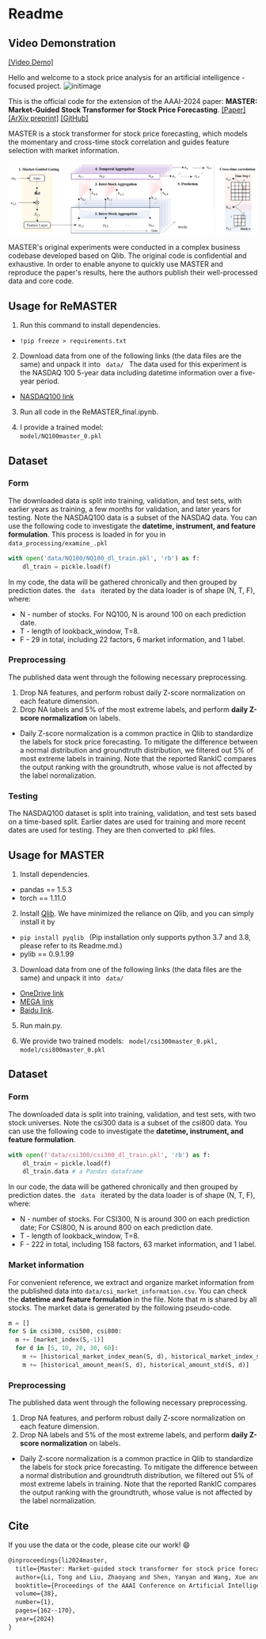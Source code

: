# Readme 

## Video Demonstration
[[Video Demo]](https://drive.google.com/drive/folders/1hnWdFJcDBQ5Fogpza14HEd3GIJqucHD_?usp=sharing)

Hello and welcome to a stock price analysis for an artificial intelligence - focused  project.
![initimage](images/DALL%C2%B7E%202024-11-12%2012.52.05%20-%20Create%20a%20cute%2C%20'Wall%20Street%20finance%20bro%20core'%20themed%20image%20for%20a%20stock%20price%20forecasting%20project%20using%20artificial%20intelligence.%20Show%20an%20adorable%2C%20roun.webp)

This is the official code for the extension of the AAAI-2024 paper: **MASTER: Market-Guided Stock Transformer for Stock Price Forecasting**. [[Paper]](https://ojs.aaai.org/index.php/AAAI/article/view/27767)  [[ArXiv preprint]](https://arxiv.org/abs/2312.15235) 
[[GitHub]](https://github.com/SJTU-DMTai/MASTER/tree/master)

MASTER is a stock transformer for stock price forecasting, which models the momentary and cross-time stock correlation and guides feature selection with market information.

![MASTER framework](images/framework.png)

MASTER's original experiments were conducted in a complex business codebase developed based on Qlib. The original code is confidential and exhaustive. In order to enable anyone to quickly use MASTER and reproduce the paper's results, here the authors publish their well-processed data and core code. 

## Usage for ReMASTER
1. Run this command to install dependencies.
- <code>!pip freeze > requirements.txt</code>

2. Download data from one of the following links (the data files are the same) and unpack it into <code> data/ </code> The data used for this experiment is the NASDAQ 100 5-year data including datetime information over a five-year period. 
- [NASDAQ100 link](https://www.kaggle.com/datasets/salaheddineelkhirani/5-year-data-for-s-and-p-500-and-nasdaq-100?resource=download&select=NQ_5Years_8_11_2024.csv)

3. Run all code in the ReMASTER_final.ipynb.

4. I provide a trained model: <code> model/NQ100master_0.pkl</code>

## Dataset
### Form
The downloaded data is split into training, validation, and test sets, with earlier years as training, a few months for validation, and later years for testing. Note the NASDAQ100 data is a subset of the NASDAQ data.
You can use the following code to investigate the **datetime, instrument, and feature formulation**. This process is loaded in for you in <code> data_processing/examine_.pkl</code>
```python
with open('data/NQ100/NQ100_dl_train.pkl', 'rb') as f:
    dl_train = pickle.load(f)
```
In my code, the data will be gathered chronically and then grouped by prediction dates. the <code> data </code> iterated by the data loader is of shape (N, T, F), where:
- N - number of stocks. For NQ100, N is around 100 on each prediction date.
- T - length of lookback_window, T=8.
- F - 29 in total, including 22 factors, 6 market information, and 1 label.  

### Preprocessing
The published data went through the following necessary preprocessing. 
1. Drop NA features, and perform robust daily Z-score normalization on each feature dimension.
2. Drop NA labels and 5% of the most extreme labels, and perform **daily Z-score normalization** on labels. 
- Daily Z-score normalization is a common practice in Qlib to standardize the labels for stock price forecasting. To mitigate the difference between a normal distribution and groundtruth distribution, we filtered out 5\% of most extreme labels in training. Note that the reported RankIC compares the output ranking with the groundtruth, whose value is not affected by the label normalization.

### Testing
The NASDAQ100 dataset is split into training, validation, and test sets based on a time-based split. Earlier dates are used for training and more recent dates are used for testing. They are then converted to .pkl files.


## Usage for MASTER
1. Install dependencies.
- pandas == 1.5.3
- torch == 1.11.0

2. Install [Qlib](https://github.com/microsoft/qlib). We have minimized the reliance on Qlib, and you can simply install it by
- <code>pip install pyqlib </code> (Pip installation only supports python 3.7 and 3.8, please refer to its Readme.md.)
- pylib == 0.9.1.99

3. Download data from one of the following links (the data files are the same) and unpack it into <code> data/ </code>
- [OneDrive link](https://1drv.ms/f/c/652674690cc447e6/Eu8Kxv4xxTFMtDQqTW0IU0UB8rnpjACA5twMi8BA_PfbSA?e=ooc0za)
- [MEGA link](https://mega.nz/file/4OE0jK4I#h-LG7OjFnncbL_YGoSx5c0W604OdFMgALTYFcoDvgfw)
- [Baidu link](https://pan.baidu.com/s/1Wv_nzmw6vlexqZinV_zLtA?pwd=hrrl). 

5. Run main.py.

6. We provide two trained models: <code> model/csi300master_0.pkl, model/csi800master_0.pkl</code>

## Dataset
### Form
The downloaded data is split into training, validation, and test sets, with two stock universes. Note the csi300 data is a subset of the csi800 data.
You can use the following code to investigate the **datetime, instrument, and feature formulation**.
```python
with open(f'data/csi300/csi300_dl_train.pkl', 'rb') as f:
    dl_train = pickle.load(f)
    dl_train.data # a Pandas dataframe
```
In our code, the data will be gathered chronically and then grouped by prediction dates. the <code> data </code> iterated by the data loader is of shape (N, T, F), where:
- N - number of stocks. For CSI300, N is around 300 on each prediction date; For CSI800, N is around 800 on each prediction date.
- T - length of lookback_window, T=8.
- F - 222 in total, including 158 factors, 63 market information, and 1 label.        

### Market information
For convenient reference, we extract and organize market information from the published data into <code>data/csi_market_information.csv</code>.
You can check the **datetime and feature formulation** in the file. Note that m is shared by all stocks.
The market data is generated by the following pseudo-code.

```python
m = []
for S in csi300, csi500, csi800:
  m += [market_index(S,-1)]
  for d in [5, 10, 20, 30, 60]:
    m += [historical_market_index_mean(S, d), historical_market_index_std(S, d)]
    m += [historical_amount_mean(S, d), historical_amount_std(S, d)]
```

### Preprocessing
The published data went through the following necessary preprocessing. 
1. Drop NA features, and perform robust daily Z-score normalization on each feature dimension.
2. Drop NA labels and 5% of the most extreme labels, and perform **daily Z-score normalization** on labels. 
- Daily Z-score normalization is a common practice in Qlib to standardize the labels for stock price forecasting. To mitigate the difference between a normal distribution and groundtruth distribution, we filtered out 5\% of most extreme labels in training. Note that the reported RankIC compares the output ranking with the groundtruth, whose value is not affected by the label normalization.

## Cite
If you use the data or the code, please cite our work! :smile:
```latex
@inproceedings{li2024master,
  title={Master: Market-guided stock transformer for stock price forecasting},
  author={Li, Tong and Liu, Zhaoyang and Shen, Yanyan and Wang, Xue and Chen, Haokun and Huang, Sen},
  booktitle={Proceedings of the AAAI Conference on Artificial Intelligence},
  volume={38},
  number={1},
  pages={162--170},
  year={2024}
}
```


